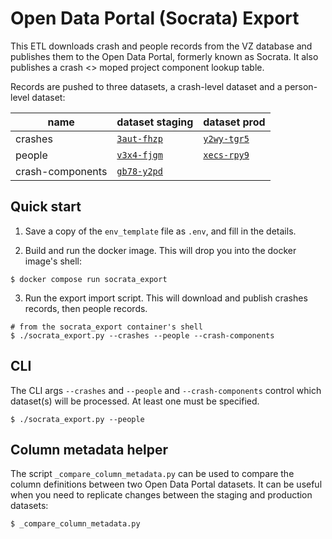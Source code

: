 # Open Data Portal (Socrata) Export

This ETL downloads crash and people records from the VZ database and publishes them to the Open Data Portal, formerly known as Socrata. It also publishes a crash <> moped project component lookup table.

Records are pushed to three datasets, a crash-level dataset and a person-level dataset:

| name             | dataset staging                                                                                                                         | dataset prod                                                                                                                                    |
| ---------------- | --------------------------------------------------------------------------------------------------------------------------------------- | ----------------------------------------------------------------------------------------------------------------------------------------------- |
| crashes          | [`3aut-fhzp`](https://datahub.austintexas.gov/Transportation-and-Mobility/Test-Crash-Report-Data/3aut-fhzp/about_data)                  | [`y2wy-tgr5`](https://datahub.austintexas.gov/Transportation-and-Mobility/Austin-Crash-Report-Data-Crash-Level-Records/y2wy-tgr5/about_data)    |
| people           | [`v3x4-fjgm`](https://datahub.austintexas.gov/Transportation-and-Mobility/Test-Austin-Crash-Demographic-Statistics-incomplet/v3x4-fjgm) | [`xecs-rpy9`](https://data.austintexas.gov/Transportation-and-Mobility/Austin-Crash-Report-Data-Crash-Victim-Demographic-/xecs-rpy9/about_data) |
| crash-components | [`gb78-y2pd`](https://datahub.austintexas.gov/Transportation-and-Mobility/Vision-Zero-Crash-mobility-project-lookup-table/gb78-y2pd)    |                                                                                                                                                 |

## Quick start

1. Save a copy of the `env_template` file as `.env`, and fill in the details.

2. Build and run the docker image. This will drop you into the docker image's shell:

```shell
$ docker compose run socrata_export
```

3. Run the export import script. This will download and publish crashes records, then people records.

```shell
# from the socrata_export container's shell
$ ./socrata_export.py --crashes --people --crash-components
```

## CLI

The CLI args `--crashes` and `--people` and `--crash-components` control which dataset(s) will be processed. At least one must be specified.

```shell
$ ./socrata_export.py --people
```

## Column metadata helper

The script `_compare_column_metadata.py` can be used to compare the column definitions between two Open Data Portal datasets. It can be useful when you need to replicate changes between the staging and production datasets:

```shell
$ _compare_column_metadata.py
```
